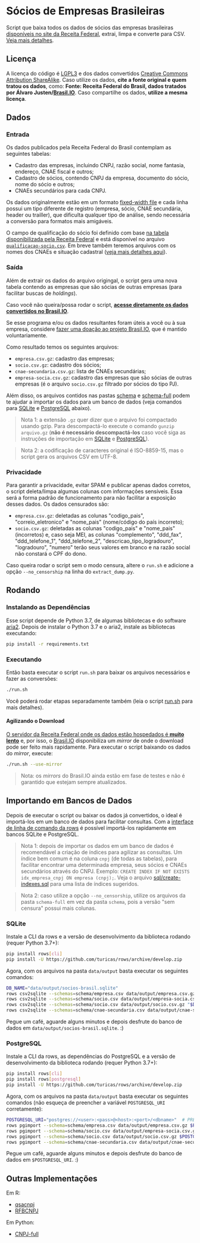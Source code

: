 # Sócios de Empresas Brasileiras

Script que baixa todos os dados de sócios das empresas brasileiras [disponíveis
no site da Receita
Federal](https://receita.economia.gov.br/orientacao/tributaria/cadastros/cadastro-nacional-de-pessoas-juridicas-cnpj/dados-publicos-cnpj),
extrai, limpa e converte para CSV. [Veja mais
detalhes](http://dados.gov.br/noticia/governo-federal-disponibiliza-os-dados-abertos-do-cadastro-nacional-da-pessoa-juridica).


## Licença

A licença do código é [LGPL3](https://www.gnu.org/licenses/lgpl-3.0.en.html) e
dos dados convertidos [Creative Commons Attribution
ShareAlike](https://creativecommons.org/licenses/by-sa/4.0/). Caso utilize os
dados, **cite a fonte original e quem tratou os dados**, como: **Fonte: Receita
Federal do Brasil, dados tratados por Álvaro
Justen/[Brasil.IO](https://brasil.io/)**. Caso compartilhe os dados, **utilize
a mesma licença**.


## Dados

### Entrada

Os dados publicados pela Receita Federal do Brasil contemplam as seguintes
tabelas:

- Cadastro das empresas, incluindo CNPJ, razão social, nome fantasia, endereço,
  CNAE fiscal e outros;
- Cadastro de sócios, contendo CNPJ da empresa, documento do sócio, nome do
  sócio e outros;
- CNAEs secundários para cada CNPJ.

Os dados originalmente estão em um formato [fixed-width
file](http://www.softinterface.com/Convert-XLS/Features/Fixed-Width-Text-File-Definition.htm)
e cada linha possui um tipo diferente de registro (empresa, sócio, CNAE
secundária, header ou trailler), que dificulta qualquer tipo de análise, sendo
necessária a conversão para formatos mais amigáveis.

O campo de qualificação do sócio foi definido com base [na tabela
disponibilizada pela Receita
Federal](http://idg.receita.fazenda.gov.br/orientacao/tributaria/cadastros/cadastro-nacional-de-pessoas-juridicas-cnpj/Qualificacao_socio.pdf)
e está disponível no arquivo
[`qualificacao-socio.csv`](qualificacao-socio.csv). Em breve também teremos
arquivos com os nomes dos CNAEs e situação cadastral ([veja mais detalhes
aqui](https://github.com/turicas/socios-brasil/issues/20)).


### Saída

Além de extrair os dados do arquivo origingal, o script gera uma nova tabela
contendo as empresas que são sócias de outras empresas (para facilitar buscas
de *holdings*).

Caso você não queira/possa rodar o script, **[acesse diretamente os dados
convertidos no Brasil.IO](https://brasil.io/dataset/socios-brasil)**.

Se esse programa e/ou os dados resultantes foram úteis a você ou à sua empresa,
considere [fazer uma doação ao projeto Brasil.IO](https://brasil.io/doe), que é
mantido voluntariamente.

Como resultado temos os seguintes arquivos:

- `empresa.csv.gz`: cadastro das empresas;
- `socio.csv.gz`: cadastro dos sócios;
- `cnae-secundaria.csv.gz`: lista de CNAEs secundárias;
- `empresa-socia.csv.gz`: cadastro das empresas que são sócias de outras
  empresas (é o arquivo `socio.csv.gz` filtrado por sócios do tipo PJ).

Além disso, os arquivos contidos nas pastas [schema](schema/) e
[schema-full](schema-full/) podem te ajudar a importar os dados para um banco
de dados (veja comandos para [SQLite](#sqlite) e [PostgreSQL](#postgresql)
abaixo).

> Nota 1: a extensão `.gz` quer dizer que o arquivo foi compactado usando gzip.
> Para descompactá-lo execute o comando `gunzip arquivo.gz` (**não é necessário
> descompactá-los** caso você siga as instruções de importação em
> [SQLite](#sqlite) e [PostgreSQL](#postgresql)).

> Nota 2: a codificação de caracteres original é ISO-8859-15, mas o script gera
> os arquivos CSV em UTF-8.

### Privacidade

Para garantir a privacidade, evitar SPAM e publicar apenas dados corretos, o
script deleta/limpa algumas colunas com informações sensíveis. Essa será a
forma padrão de funcionamento para não facilitar a exposição desses dados. Os
dados censurados são:

- `empresa.csv.gz`: deletadas as colunas "codigo_pais", "correio_eletronico" e
  "nome_pais" (nome/código do país incorreto);
- `socio.csv.gz`: deletadas as colunas "codigo_pais" e "nome_pais" (incorretos)
  e, caso seja MEI, as colunas "complemento", "ddd_fax", "ddd_telefone_1",
  "ddd_telefone_2", "descricao_tipo_logradouro", "logradouro", "numero" terão
  seus valores em branco e na razão social não constará o CPF do dono.

Caso queira rodar o script sem o modo censura, altere o `run.sh` e adicione a
opção `--no_censorship` na linha do `extract_dump.py`.


## Rodando

### Instalando as Dependências

Esse script depende de Python 3.7, de algumas bibliotecas e do software
[aria2](https://aria2.github.io/). Depois de instalar o Python 3.7 e o aria2,
instale as bibliotecas executando:

```bash
pip install -r requirements.txt
```

### Executando

Então basta executar o script `run.sh` para baixar os arquivos necessários e
fazer as conversões:

```bash
./run.sh
```

Você poderá rodar etapas separadamente também (leia o script [run.sh](run.sh)
para mais detalhes).

#### Agilizando o Download

[O servidor da Receita Federal onde os dados estão hospedados é **muito
lento**](https://twitter.com/turicas/status/1114185311372873729) e, por isso, o
[Brasil.IO](https://brasil.io/) disponibiliza um *mirror* de onde o download
pode ser feito mais rapidamente. Para executar o script baixando os dados do
*mirror*, execute:

```bash
./run.sh --use-mirror
```

> Nota: os *mirrors* do Brasil.IO ainda estão em fase de testes e não é
> garantido que estejam sempre atualizados.


## Importando em Bancos de Dados

Depois de executar o script ou baixar os dados já convertidos, o ideal é
importá-los em um banco de dados para facilitar consultas. Com a [interface de
linha de comando da rows](http://turicas.info/rows/cli/) é possível importá-los
rapidamente em bancos SQLite e PostgreSQL.

> Nota 1: depois de importar os dados em um banco de dados é recomendável a
> criação de índices para agilizar as consultas. Um índice bem comum é na
> coluna `cnpj` (de todas as tabelas), para facilitar encontrar uma determinada
> empresa, seus sócios e CNAEs secundários através do CNPJ. Exemplo:
> `CREATE INDEX IF NOT EXISTS idx_empresa_cnpj ON empresa (cnpj);`. Veja o
> arquivo [sql/create-indexes.sql](sql/create-indexes.sql) para uma lista de
> índices sugeridos.

> Nota 2: caso utilize a opção `--no_censorship`, utilize os arquivos da pasta
> `schema-full` em vez da pasta `schema`, pois a versão "sem censura" possui
> mais colunas.

### SQLite

Instale a CLI da rows e a versão de desenvolvimento da biblioteca rodando
(requer Python 3.7+):

```bash
pip install rows[cli]
pip install -U https://github.com/turicas/rows/archive/develop.zip
```

Agora, com os arquivos na pasta `data/output` basta executar os seguintes
comandos:

```bash
DB_NAME="data/output/socios-brasil.sqlite"
rows csv2sqlite --schemas=schema/empresa.csv data/output/empresa.csv.gz "$DB_NAME"
rows csv2sqlite --schemas=schema/socio.csv data/output/empresa-socia.csv.gz "$DB_NAME"
rows csv2sqlite --schemas=schema/socio.csv data/output/socio.csv.gz "$DB_NAME"
rows csv2sqlite --schemas=schema/cnae-secundaria.csv data/output/cnae-secundaria.csv.gz "$DB_NAME"
```

Pegue um café, aguarde alguns minutos e depois desfrute do banco de dados em
`data/output/socios-brasil.sqlite`. :)


### PostgreSQL

Instale a CLI da rows, as dependências do PostgreSQL e a versão de
desenvolvimento da biblioteca rodando (requer Python 3.7+):

```bash
pip install rows[cli]
pip install rows[postgresql]
pip install -U https://github.com/turicas/rows/archive/develop.zip
```

Agora, com os arquivos na pasta `data/output` basta executar os seguintes
comandos (não esqueça de preencher a variável `POSTGRESQL_URI` corretamente):

```bash
POSTGRESQL_URI="postgres://<user>:<pass>@<host>:<port>/<dbname>"  # PREENCHA!
rows pgimport --schema=schema/empresa.csv data/output/empresa.csv.gz $POSTGRESQL_URI empresa
rows pgimport --schema=schema/socio.csv data/output/empresa-socia.csv.gz $POSTGRESQL_URI empresa_socia
rows pgimport --schema=schema/socio.csv data/output/socio.csv.gz $POSTGRESQL_URI socio
rows pgimport --schema=schema/cnae-secundaria.csv data/output/cnae-secundaria.csv.gz $POSTGRESQL_URI cnae_secundaria
```

Pegue um café, aguarde alguns minutos e depois desfrute do banco de dados em
`$POSTGRESQL_URI`. :)


## Outras Implementações

Em R:

- [qsacnpj](https://github.com/georgevbsantiago/qsacnpj/)
- [RFBCNPJ](http://curso-r.com/blog/2018/05/13/2018-05-13-rfbcnpj/)

Em Python:

- [CNPJ-full](https://github.com/fabioserpa/CNPJ-full)
